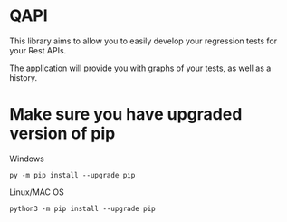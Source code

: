 # QAPI

This library aims to allow you to easily develop your regression tests for your Rest APIs.

The application will provide you with graphs of your tests, as well as a history.

# Make sure you have upgraded version of pip
Windows
```
py -m pip install --upgrade pip
```

Linux/MAC OS
```
python3 -m pip install --upgrade pip
```
